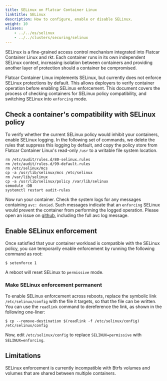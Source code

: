 ```yaml
---
title: SELinux on Flatcar Container Linux
linktitle: SELinux
description: How to configure, enable or disable SELinux.
weight: 10
aliases:
    - ../../os/selinux
    - ../../clusters/securing/selinux
---
```


SELinux is a fine-grained access control mechanism integrated into Flatcar Container Linux and rkt. Each container runs in its own independent SELinux context, increasing isolation between containers and providing another layer of protection should a container be compromised.

Flatcar Container Linux implements SELinux, but currently does not enforce SELinux protections by default. This allows deployers to verify container operation before enabling SELinux enforcement. This document covers the process of checking containers for SELinux policy compatibility, and switching SELinux into `enforcing` mode.

## Check a container's compatibility with SELinux policy

To verify whether the current SELinux policy would inhibit your containers, enable SELinux logging. In the following set of commands, we delete the rules that suppress this logging by default, and copy the policy store from Flatcar Container Linux's read-only `/usr` to a writable file system location.

```shell
rm /etc/audit/rules.d/80-selinux.rules
rm /etc/audit/rules.d/99-default.rules
rm /etc/selinux/mcs
cp -a /usr/lib/selinux/mcs /etc/selinux
rm /var/lib/selinux
cp -a /usr/lib/selinux/policy /var/lib/selinux
semodule -DB
systemctl restart audit-rules
```

Now run your container. Check the system logs for any messages containing `avc: denied`. Such messages indicate that an `enforcing` SELinux would prevent the container from performing the logged operation. Please open an issue on [github][gh-flatcar], including the full avc log message.

## Enable SELinux enforcement

Once satisfied that your container workload is compatible with the SELinux policy, you can temporarily enable enforcement by running the following command as root:

`$ setenforce 1`

A reboot will reset SELinux to `permissive` mode.

### Make SELinux enforcement permanent

To enable SELinux enforcement across reboots, replace the symbolic link `/etc/selinux/config` with the file it targets, so that the file can be written. You can use the `readlink` command to dereference the link, as shown in the following one-liner:

`$ cp --remove-destination $(readlink -f /etc/selinux/config) /etc/selinux/config`

Now, edit `/etc/selinux/config` to replace `SELINUX=permissive` with `SELINUX=enforcing`.

## Limitations

SELinux enforcement is currently incompatible with Btrfs volumes and volumes that are shared between multiple containers.


[gh-flatcar]: https://github.com/kinvolk/Flatcar/issues
